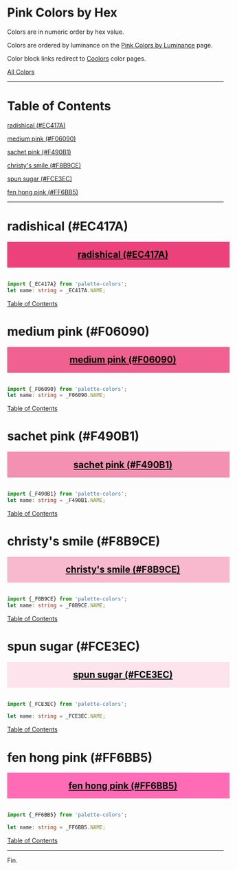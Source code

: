 <style>
  div.color-block {
    text-align: center;
  }

  .color-block {
    width: 100%;
    margin: 0;
    padding: 0.5em;
  }

  .black-pass {
    color: black;
  }

  .white-pass {
    color: white;
  }
</style>

# Pink Colors by Hex

Colors are in numeric order by hex value.

Colors are ordered by luminance on the [Pink Colors by Luminance](./pink-colors-by-luminance.md) page.

Color block links redirect to
<a href="https://coolors.co/" target="_blank" rel="noopener noreferrer">Coolors</a> color pages.

[All Colors](../all-colors.md)

----

# Table of Contents

[radishical (#EC417A)](#radishical-ec417a)

[medium pink (#F06090)](#medium-pink-f06090)

[sachet pink (#F490B1)](#sachet-pink-f490b1)

[christy's smile (#F8B9CE)](#christys-smile-f8b9ce)

[spun sugar (#FCE3EC)](#spun-sugar-fce3ec)

[fen hong pink (#FF6BB5)](#fen-hong-pink-ff6bb5)

----

# radishical (#EC417A)

<div class="color-block" style="background: #EC417A;">
  <a href="https://coolors.co/ec417a" target="_blank" rel="noopener noreferrer">
    <h2 class="color-block black-pass">radishical (#EC417A)</h2>
  </a>
</div>
<br/>

```typescript
import {_EC417A} from 'palette-colors';
let name: string = _EC417A.NAME;
```

[Table of Contents](#table-of-contents)

# medium pink (#F06090)

<div class="color-block" style="background: #F06090;">
  <a href="https://coolors.co/f06090" target="_blank" rel="noopener noreferrer">
    <h2 class="color-block black-pass">medium pink (#F06090)</h2>
  </a>
</div>
<br/>

```typescript
import {_F06090} from 'palette-colors';
let name: string = _F06090.NAME;
```

[Table of Contents](#table-of-contents)

# sachet pink (#F490B1)

<div class="color-block" style="background: #F490B1;">
  <a href="https://coolors.co/f490b1" target="_blank" rel="noopener noreferrer">
    <h2 class="color-block black-pass">sachet pink (#F490B1)</h2>
  </a>
</div>
<br/>

```typescript
import {_F490B1} from 'palette-colors';
let name: string = _F490B1.NAME;
```

[Table of Contents](#table-of-contents)

# christy's smile (#F8B9CE)

<div class="color-block" style="background: #F8B9CE;">
  <a href="https://coolors.co/f8b9ce" target="_blank" rel="noopener noreferrer">
    <h2 class="color-block black-pass">christy's smile (#F8B9CE)</h2>
  </a>
</div>
<br/>

```typescript
import {_F8B9CE} from 'palette-colors';
let name: string = _F8B9CE.NAME;
```

[Table of Contents](#table-of-contents)

# spun sugar (#FCE3EC)

<div class="color-block" style="background: #FCE3EC;">
  <a href="https://coolors.co/fce3ec" target="_blank" rel="noopener noreferrer">
    <h2 class="color-block black-pass">spun sugar (#FCE3EC)</h2>
  </a>
</div>
<br/>

````typescript
import {_FCE3EC} from 'palette-colors';

let name: string = _FCE3EC.NAME;
````

[Table of Contents](#table-of-contents)

# fen hong pink (#FF6BB5)

<div class="color-block" style="background: #FF6BB5;">
  <a href="https://coolors.co/ff6bb5" target="_blank" rel="noopener noreferrer">
    <h2 class="color-block black-pass">fen hong pink (#FF6BB5)</h2>
  </a>
</div>
<br/>

````typescript
import {_FF6BB5} from 'palette-colors';

let name: string = _FF6BB5.NAME;
````

[Table of Contents](#table-of-contents)

----

Fin.
